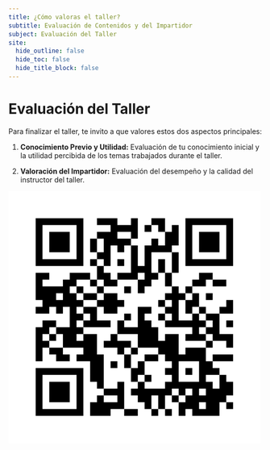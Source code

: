 ```yaml
---
title: ¿Cómo valoras el taller?
subtitle: Evaluación de Contenidos y del Impartidor
subject: Evaluación del Taller
site:
  hide_outline: false
  hide_toc: false
  hide_title_block: false
---
```


# Evaluación del Taller

Para finalizar el taller, te invito a que valores estos dos aspectos principales:

1.  **Conocimiento Previo y Utilidad:** Evaluación de tu conocimiento inicial y la utilidad percibida de los temas trabajados durante el taller.

2.  **Valoración del Impartidor:** Evaluación del desempeño y la calidad del instructor del taller.

[![Imagen generada por ChatGPT](img/mentiqr.png)](https://www.menti.com/alu1xuhitxrx)

